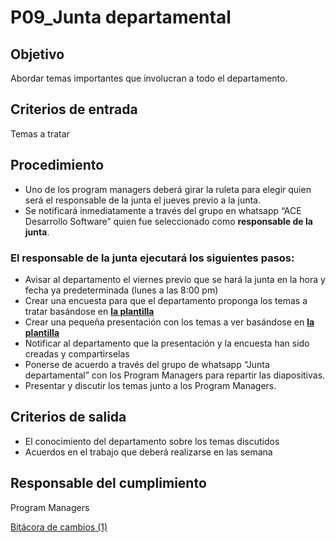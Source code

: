 # P09_Junta departamental

## **Objetivo**

Abordar temas importantes que involucran a todo el departamento.

## **Criterios de entrada**

Temas a tratar

## **Procedimiento**

- Uno de los program managers deberá girar la ruleta para elegir quien será el responsable de la junta el jueves previo a la junta.
- Se notificará inmediatamente a través del grupo en whatsapp “ACE Desarrollo Software” quien fue seleccionado como **responsable de la junta**.

### **El responsable de la junta ejecutará los siguientes pasos:**

- Avisar al departamento el viernes previo que se hará la junta en la hora y fecha ya predeterminada (lunes a las 8:00 pm)
- Crear una encuesta para que el departamento proponga los temas a tratar basándose en **[la plantilla](https://docs.google.com/forms/d/1F68s2NETt5KplNdKnwn7OZi0Ii1kY8EimnXCymsJlR0/edit?usp=sharing)**
- Crear una pequeña presentación con los temas a ver basándose en **[la plantilla](https://www.canva.com/design/DAE-PzCgATA/gakpUkExQyBx96Kpa1LRTA/edit?utm_content=DAE-PzCgATA&utm_campaign=designshare&utm_medium=link2&utm_source=sharebutton)**
- Notificar al departamento que la presentación y la encuesta han sido creadas y compartirselas
- Ponerse de acuerdo a través del grupo de whatsapp “Junta departamental” con los Program Managers para repartir las diapositivas.
- Presentar y discutir los temas junto a los Program Managers.

## **Criterios de salida**

- El conocimiento del departamento sobre los temas discutidos
- Acuerdos en el trabajo que deberá realizarse en las semana

## **Responsable del cumplimiento**

Program Managers

[Bitácora de cambios (1)](P09_Junta%20departamental%20359b02816577489d9b420769d4765972/Bita%CC%81cora%20de%20cambios%20(1)%2038679aad22d347beaeb58f276d70f8a7.csv)
